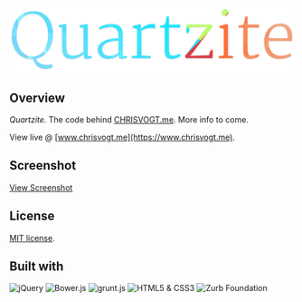 <p align="center">
  <img src="/app/images/h-logo.png" alt="Quartzite">
</p>

## Overview

<em>Quartzite.</em> The code behind [CHRISVOGT.me](https://www.chrisvogt.me). More info to come.

View live @ [www.chrisvogt.me](https://www.chrisvogt.me).

## Screenshot

[View Screenshot](screenshot.jpg)

## License

[MIT license](http://opensource.org/licenses/MIT).

## Built with

<p align="left">
	<img src="http://upload.wikimedia.org/wikipedia/en/9/9e/JQuery_logo.svg" alt="jQuery" height="48">
	<img src="http://bower.io/img/bower-logo.svg" alt="Bower.js" height="48">
	<img src="http://gruntjs.com/img/grunt-logo-no-wordmark.svg" alt="grunt.js" height="48">
	<img src="https://upload.wikimedia.org/wikipedia/commons/1/1b/CSS3_and_HTML5_badges.svg" alt="HTML5 &amp; CSS3" height="48">
	<img src="https://cdn.rawgit.com/mathamoz/ionic-builder/898ac76dc9e9edeb02d1825358eca95ec742b985/public/images/why-the-yeti.svg" alt="Zurb Foundation" height="48">
</p>
